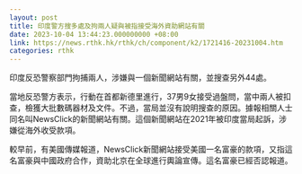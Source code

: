 ```yaml
---
layout: post
title: 印度警方搜多處及拘兩人疑與被指接受海外資助網站有關
date: 2023-10-04 13:44:23.000000000 +08:00
link: https://news.rthk.hk/rthk/ch/component/k2/1721416-20231004.htm
categories: rthk
---
```


印度反恐警察部門拘捕兩人，涉嫌與一個新聞網站有關，並搜查另外44處。

當地反恐警方表示，行動在首都新德里進行，37男9女接受過盤問，當中兩人被扣查，檢獲大批數碼器材及文件。不過，當局並沒有說明搜查的原因。據報相關人士同名叫NewsClick的新聞網站有關。這個新聞網站在2021年被印度當局起訴，涉嫌從海外收受款項。

較早前，有美國傳媒報道，NewsClick新聞網站接受美國一名富豪的款項，又指這名富豪與中國政府合作，資助北京在全球進行輿論宣傳。這名富豪已經否認報道。
